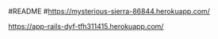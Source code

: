 #README
#https://mysterious-sierra-86844.herokuapp.com/

https://app-rails-dyf-tfh311415.herokuapp.com/